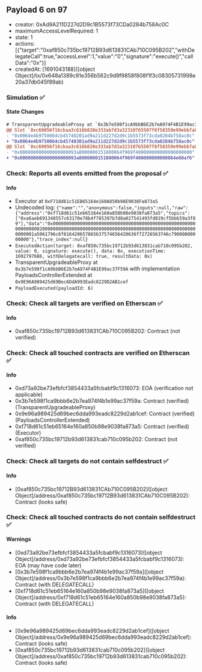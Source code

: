 ## Payload 6 on 97

- creator: 0xAd9A211D227d2D9c1B5573f73CDa0284b758Ac0C
- maximumAccessLevelRequired: 1
- state: 1
- actions: [{"target":"0xaf850c735bc19712B93d613831CAb710C095B202","withDelegateCall":true,"accessLevel":1,"value":"0","signature":"execute()","callData":"0x"}]
- createdAt: [1691043188]([object Object]/tx/0x648a1389c91e356b562c9d9f9858f808f1f3c08305731998e20a37db045f89ab)

### Simulation :white_check_mark:

#### State Changes

```diff
# TransparentUpgradeableProxy at `0x3b7e598f1cA9bbB6E2b7eA974F4B1E99ac37F59A` with implementation PayloadsControllerExtended at `0x9E96A989425d69Bec6DdA993Eadc8229D2AB1cef`
@@ Slot `0xc69056f16cbaa3c616b828e333ab7d3a32310765507f8f58359e99ebb7a885f3` @@
- "0x0064e4b9750064cb45740201ad9a211d227d2d9c1b5573f73cda0284b758ac0c"
+ "0x0064e4b9750064cb45740301ad9a211d227d2d9c1b5573f73cda0284b758ac0c"
@@ Slot `0xc69056f16cbaa3c616b828e333ab7d3a32310765507f8f58359e99ebb7a885f4` @@
- "0x000000000000000000093a8000000151800064f969f400000000000000000000"
+ "0x000000000000000000093a8000000151800064f969f400000000000064e60af6"
```
### Check: Reports all events emitted from the proposal :white_check_mark:

#### Info

- Executor at `0xF718d61c51EB65164e160A850b98E9038Fa873a5`
- Undecoded log: `{"name":"","anonymous":false,"inputs":null,"raw":{"address":"0xf718d61c51eb65164e160a850b98e9038fa873a5","topics":["0xa6aeb691348557c63170e78b4f785397b7d8a027541493fd819cf5bbb59a3f89"],"data":"0x0000000000000000000000000000000000000000000000000000000000000020000000000000000000000000000000000000000000000000000000000000001a5061796c6f616420657865637574656420636f72726563746c79000000000000"},"trace_index":null}`
- `ExecutedAction(target: 0xaf850c735bc19712b93d613831cab710c095b202, value: 0, signature: execute(), data: 0x, executionTime: 1692797686, withDelegatecall: true, resultData: 0x)`
- TransparentUpgradeableProxy at `0x3b7e598f1cA9bbB6E2b7eA974F4B1E99ac37F59A` with implementation PayloadsControllerExtended at `0x9E96A989425d69Bec6DdA993Eadc8229D2AB1cef`
- `PayloadExecuted(payloadId: 6)`

### Check: Check all targets are verified on Etherscan :white_check_mark:

#### Info

- 0xaf850c735bc19712B93d613831CAb710C095B202: Contract (not verified)

### Check: Check all touched contracts are verified on Etherscan :white_check_mark:

#### Info

- 0xd73a92be73efbfcf3854433a5fcbabf9c1316073: EOA (verification not applicable)
- 0x3b7e598f1ca9bbb6e2b7ea974f4b1e99ac37f59a: Contract (verified) (TransparentUpgradeableProxy)
- 0x9e96a989425d69bec6dda993eadc8229d2ab1cef: Contract (verified) (PayloadsControllerExtended)
- 0xf718d61c51eb65164e160a850b98e9038fa873a5: Contract (verified) (Executor)
- 0xaf850c735bc19712b93d613831cab710c095b202: Contract (not verified)

### Check: Check all targets do not contain selfdestruct :white_check_mark:

#### Info

- [0xaf850c735bc19712B93d613831CAb710C095B202]([object Object]/address/0xaf850c735bc19712B93d613831CAb710C095B202): Contract (looks safe)

### Check: Check all touched contracts do not contain selfdestruct :white_check_mark:

#### Warnings

- [0xd73a92be73efbfcf3854433a5fcbabf9c1316073]([object Object]/address/0xd73a92be73efbfcf3854433a5fcbabf9c1316073): EOA (may have code later)
- [0x3b7e598f1ca9bbb6e2b7ea974f4b1e99ac37f59a]([object Object]/address/0x3b7e598f1ca9bbb6e2b7ea974f4b1e99ac37f59a): Contract (with DELEGATECALL)
- [0xf718d61c51eb65164e160a850b98e9038fa873a5]([object Object]/address/0xf718d61c51eb65164e160a850b98e9038fa873a5): Contract (with DELEGATECALL)

#### Info

- [0x9e96a989425d69bec6dda993eadc8229d2ab1cef]([object Object]/address/0x9e96a989425d69bec6dda993eadc8229d2ab1cef): Contract (looks safe)
- [0xaf850c735bc19712b93d613831cab710c095b202]([object Object]/address/0xaf850c735bc19712b93d613831cab710c095b202): Contract (looks safe)

